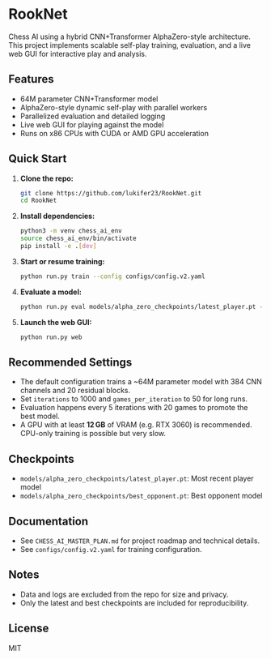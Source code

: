 # RookNet

 Chess AI using a hybrid CNN+Transformer AlphaZero-style architecture. This project implements scalable self-play training, evaluation, and a live web GUI for interactive play and analysis.

## Features
- 64M parameter CNN+Transformer model
- AlphaZero-style dynamic self-play with parallel workers
- Parallelized evaluation and detailed logging
- Live web GUI for playing against the model
- Runs on x86 CPUs with CUDA or AMD GPU acceleration

## Quick Start
1. **Clone the repo:**
   ```sh
   git clone https://github.com/lukifer23/RookNet.git
   cd RookNet
   ```
2. **Install dependencies:**
   ```sh
   python3 -m venv chess_ai_env
   source chess_ai_env/bin/activate
   pip install -e .[dev]
   ```
3. **Start or resume training:**
   ```sh
   python run.py train --config configs/config.v2.yaml
   ```
4. **Evaluate a model:**
   ```sh
   python run.py eval models/alpha_zero_checkpoints/latest_player.pt --games 5
   ```
5. **Launch the web GUI:**
   ```sh
   python run.py web
   ```

## Recommended Settings
- The default configuration trains a ~64M parameter model with 384 CNN channels and 20 residual blocks.
- Set `iterations` to 1000 and `games_per_iteration` to 50 for long runs.
- Evaluation happens every 5 iterations with 20 games to promote the best model.
- A GPU with at least **12 GB** of VRAM (e.g. RTX 3060) is recommended. CPU-only training is possible but very slow.

## Checkpoints
- `models/alpha_zero_checkpoints/latest_player.pt`: Most recent player model
- `models/alpha_zero_checkpoints/best_opponent.pt`: Best opponent model

## Documentation
- See `CHESS_AI_MASTER_PLAN.md` for project roadmap and technical details.
- See `configs/config.v2.yaml` for training configuration.

## Notes
- Data and logs are excluded from the repo for size and privacy.
- Only the latest and best checkpoints are included for reproducibility.

## License
MIT
